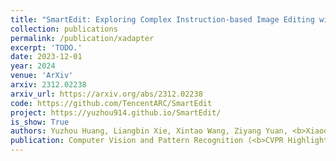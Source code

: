 ```yaml
---
title: "SmartEdit: Exploring Complex Instruction-based Image Editing with Large Language Models."
collection: publications
permalink: /publication/xadapter
excerpt: 'TODO.'
date: 2023-12-01
year: 2024
venue: 'ArXiv'
arxiv: 2312.02238
arxiv_url: https://arxiv.org/abs/2312.02238
code: https://github.com/TencentARC/SmartEdit
project: https://yuzhou914.github.io/SmartEdit/
is_show: True
authors: Yuzhou Huang, Liangbin Xie, Xintao Wang, Ziyang Yuan, <b>Xiaodong Cun</b>, Yixiao Ge, Jiantao Zhou, Chao Dong, Rui Huang, Ruimao Zhang, Ying Shan. 
publication: Computer Vision and Pattern Recognition (<b>CVPR Highlight</b>)
---
```


<!-- This paper is about the number 3. The number 4 is left for future work. -->

<!-- [Download paper here](http://academicpages.github.io/files/paper3.pdf) -->
